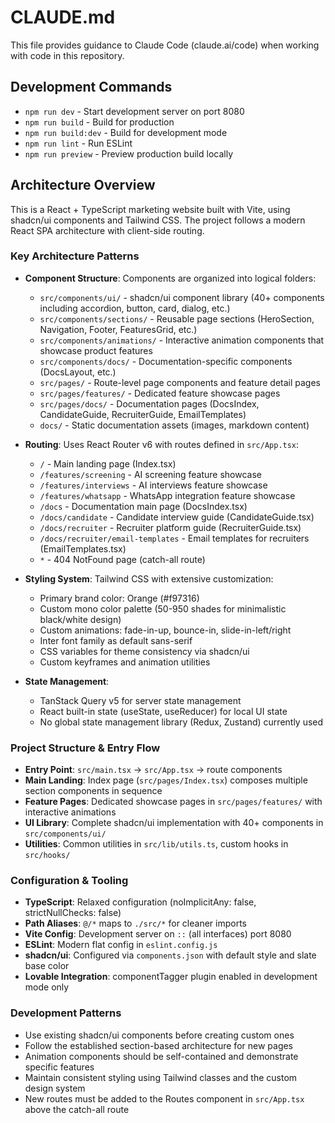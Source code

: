 # CLAUDE.md

This file provides guidance to Claude Code (claude.ai/code) when working with code in this repository.

## Development Commands

- `npm run dev` - Start development server on port 8080
- `npm run build` - Build for production
- `npm run build:dev` - Build for development mode  
- `npm run lint` - Run ESLint
- `npm run preview` - Preview production build locally

## Architecture Overview

This is a React + TypeScript marketing website built with Vite, using shadcn/ui components and Tailwind CSS. The project follows a modern React SPA architecture with client-side routing.

### Key Architecture Patterns

- **Component Structure**: Components are organized into logical folders:
  - `src/components/ui/` - shadcn/ui component library (40+ components including accordion, button, card, dialog, etc.)
  - `src/components/sections/` - Reusable page sections (HeroSection, Navigation, Footer, FeaturesGrid, etc.)
  - `src/components/animations/` - Interactive animation components that showcase product features
  - `src/components/docs/` - Documentation-specific components (DocsLayout, etc.)
  - `src/pages/` - Route-level page components and feature detail pages
  - `src/pages/features/` - Dedicated feature showcase pages
  - `src/pages/docs/` - Documentation pages (DocsIndex, CandidateGuide, RecruiterGuide, EmailTemplates)
  - `docs/` - Static documentation assets (images, markdown content)

- **Routing**: Uses React Router v6 with routes defined in `src/App.tsx`:
  - `/` - Main landing page (Index.tsx)
  - `/features/screening` - AI screening feature showcase
  - `/features/interviews` - AI interviews feature showcase  
  - `/features/whatsapp` - WhatsApp integration feature showcase
  - `/docs` - Documentation main page (DocsIndex.tsx)
  - `/docs/candidate` - Candidate interview guide (CandidateGuide.tsx)
  - `/docs/recruiter` - Recruiter platform guide (RecruiterGuide.tsx)
  - `/docs/recruiter/email-templates` - Email templates for recruiters (EmailTemplates.tsx)
  - `*` - 404 NotFound page (catch-all route)

- **Styling System**: Tailwind CSS with extensive customization:
  - Primary brand color: Orange (#f97316)
  - Custom mono color palette (50-950 shades for minimalistic black/white design)
  - Custom animations: fade-in-up, bounce-in, slide-in-left/right
  - Inter font family as default sans-serif
  - CSS variables for theme consistency via shadcn/ui
  - Custom keyframes and animation utilities

- **State Management**: 
  - TanStack Query v5 for server state management
  - React built-in state (useState, useReducer) for local UI state
  - No global state management library (Redux, Zustand) currently used

### Project Structure & Entry Flow

- **Entry Point**: `src/main.tsx` → `src/App.tsx` → route components
- **Main Landing**: Index page (`src/pages/Index.tsx`) composes multiple section components in sequence
- **Feature Pages**: Dedicated showcase pages in `src/pages/features/` with interactive animations
- **UI Library**: Complete shadcn/ui implementation with 40+ components in `src/components/ui/`
- **Utilities**: Common utilities in `src/lib/utils.ts`, custom hooks in `src/hooks/`

### Configuration & Tooling

- **TypeScript**: Relaxed configuration (noImplicitAny: false, strictNullChecks: false)
- **Path Aliases**: `@/*` maps to `./src/*` for cleaner imports
- **Vite Config**: Development server on `::` (all interfaces) port 8080
- **ESLint**: Modern flat config in `eslint.config.js`
- **shadcn/ui**: Configured via `components.json` with default style and slate base color
- **Lovable Integration**: componentTagger plugin enabled in development mode only

### Development Patterns

- Use existing shadcn/ui components before creating custom ones
- Follow the established section-based architecture for new pages
- Animation components should be self-contained and demonstrate specific features
- Maintain consistent styling using Tailwind classes and the custom design system
- New routes must be added to the Routes component in `src/App.tsx` above the catch-all route